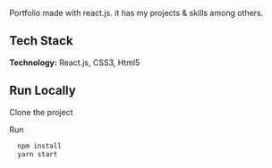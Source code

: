 
Portfolio made with react.js. it has my projects & skills among others.

## Tech Stack

**Technology:** React.js, CSS3, Html5

## Run Locally

Clone the project


Run

```bash
  npm install
  yarn start
```
